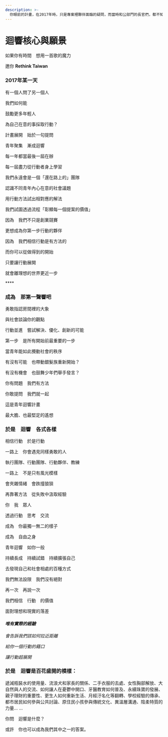 ```yaml
---
description: >-
  你眼前的計畫，在2017年時，只是專案裡夥伴面臨的疑問，而當時和公部門的長官們，都不知該如何想像未來的理想模樣；最後也是最初，透過同理開放地溝通、包容創新地合作，達成多方共識：這是以「青年」為中心的計畫，將用十年看它如何漸成迴響。
---
```


# 迴響核心與願景

如果你有時間　想用一首歌的魔力　

邀你 **Rethink Taiwan**  


### 2017年某一天

有一個人問了另一個人

我們如何能

鼓勵更多年輕人

為自己在意的事採取行動？

計畫展開　始於一句提問

青年聚集　漸成迴響



每一年都當最後一屆在辦

每一屆盡力從行動者身上學習

我們永遠會是一個「還在路上的」團隊

認識不同青年內心在意的社會議題

用行動方法試出相對應的解法

我們試圖透過流程「彰顯每一個提案的價值」

因為　我們不只是創業競賽

更想成為你第一步行動的夥伴

因為　我們相信行動是有方法的

而你可以從做得到的開始

只要讓行動展開

就會離理想的世界更近一步

\*\*\*\*

### **成為　那第一聲響吧**

勇敢指認房間裡的大象

與社會談論你的觀點

行動並進　嘗試解決、優化、創新的可能

第一步　是所有開始前最重要的一步

當青年能如此攪動社會的秩序

有沒有可能　也帶動銀髮族重新開始？

有沒有機會　也鼓舞少年們舉手發言？

你有問題　我們有方法

你敢提問　我們就一起

這是青年迴響計畫

最大膽、也最堅定的遙想



### 於是　迴響　各式各樣

相信行動　於是行動

一路上　你會遇見同樣勇敢的人

執行團隊、行動團隊、行動夥伴、教練

一路上　不是只有風光模樣

會夾雜情緒　會跌撞狼狽

再靠著方法　從失敗中汲取經驗

你　我　眾人

透過行動　思考　交流

成為　你最獨一無二的樣子

成為　自由之身



青年迴響　如你一般

持續長成　持續試錯　持續擴張自己

去發現自己和社會相處的百種方式

我們無法設限　我們沒有絕對

再一次　再說一次

我們相信　行動　的價值

面對理想和現實的落差

#### _唯有實際的經驗_

_會告訴我們該如何拉近距離_

_給你一個行動的藉口_

_讓行動超展開_



### 於是　迴響是百花盛開的模樣：

遞減瓶裝水的使用量、流浪犬和家長的關係、二手衣服的去處、女性胸部解放、大自然與人的交流、如何讓人在憂鬱中開口、牙醫教育如何普及、永續珠寶的發展、親子理財的重要性、更生人如何重新生活、月經汙名化等翻轉、學校經驗的傳承、都市居民如何參與公共討論、原住民小孩參與傳統文化、異溫層溝通、陰柔特質的力量… … 

你問　迴響是什麼？

或許　你也可以成為我們其中之一的答案。  


